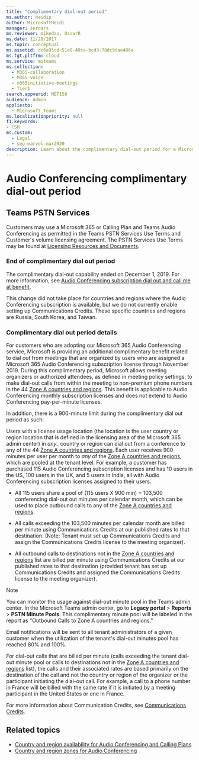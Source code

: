 ```yaml
---
title: "Complimentary dial-out period"
ms.author: heidip
author: MicrosoftHeidi
manager: serdars
ms.reviewer: mikedav, OscarR
ms.date: 11/28/2017
ms.topic: conceptual
ms.assetid: dc6e95cd-51e8-49ca-bcd3-78dc9dae486a
ms.tgt.pltfrm: cloud
ms.service: msteams
ms.collection: 
  - M365-collaboration
  - M365-voice
  - m365initiative-meetings
  - Tier1
search.appverid: MET150
audience: Admin
appliesto: 
  - Microsoft Teams
ms.localizationpriority: null
f1.keywords:
- CSH
ms.custom: 
  - Legal
  - seo-marvel-mar2020
description: Learn about the complimentary dial-out period for a Microsoft 365 calling plan and Audio Conferencing in Microsoft Teams.
---
```


# Audio Conferencing complimentary dial-out period

## Teams PSTN Services

Customers may use a Microsoft 365 or Calling Plan and Teams Audio Conferencing as permitted in the Teams PSTN Services Use Terms and Customer's volume licensing agreement. The PSTN Services Use Terms may be found at [Licensing Resources and Documents](https://www.microsoft.com/licensing/docs).

### End of complimentary dial out period

The complimentary dial-out capability ended on December 1, 2019. For more information, see [Audio Conferencing subscription dial out and call me at benefit](audio-conferencing-subscription-dial-out.md).

This change did not take place for countries and regions where the Audio Conferencing subscription is available, but we do not currently enable setting up Communications Credits. These specific countries and regions are Russia, South Korea, and Taiwan.

### Complimentary dial out period details

For customers who are adopting our Microsoft 365 Audio Conferencing service, Microsoft is providing an additional complimentary benefit related to dial out from meetings that are organized by users who are assigned a Microsoft 365 Audio Conferencing subscription license through November 2019. During this complimentary period, Microsoft allows meeting organizers or authorized attendees, as defined in meeting policy settings, to make dial-out calls from within the meeting to non-premium phone numbers in the 44 [Zone A countries and regions](audio-conferencing-zones.md). This benefit is applicable to Audio Conferencing monthly subscription licenses and does not extend to Audio Conferencing pay-per-minute licenses.

In addition, there is a 900-minute limit during the complimentary dial out period as such:

Users with a license usage location (the location is the user country or region location that is defined in the licensing area of the Microsoft 365 admin center) in _any__ country or region can dial out from a conference to any of the 44 [Zone A countries and regions](audio-conferencing-zones.md). Each user receives 900 minutes per user per month to _any_ of the [Zone A countries and regions](audio-conferencing-zones.md), which are pooled at the tenant level. For example, a customer has purchased 115 Audio Conferencing subscription licenses and has 10 users in the US, 100 users in the UK, and 5 users in India, all with Audio Conferencing subscription licenses assigned to their users.

- All 115 users share a pool of (115 users X 900 min) = 103,500 conferencing dial-out out minutes per calendar month, which can be used to place outbound calls to any of the [Zone A countries and regions](audio-conferencing-zones.md).

- All calls exceeding the 103,500 minutes per calendar month are billed per minute using Communications Credits at our published rates to that destination. (Note: Tenant must set up Communications Credits and assign the Communications Credits license to the meeting organizer).

- All outbound calls to destinations not in the [Zone A countries and regions](audio-conferencing-zones.md) list are billed per minute using Communications Credits at our published rates to that destination (provided tenant has set up Communications Credits and assigned the Communications Credits license to the meeting organizer).

> [!NOTE]
> You can monitor the usage against dial-out minute pool in the Teams admin center. In the Microsoft Teams admin center, go to **Legacy portal** > **Reports** > **PSTN Minute Pools**. This complimentary minute pool will be labeled in the report as "Outbound Calls to Zone A countries and regions."

Email notifications will be sent to all tenant administrators of a given customer when the utilization of the tenant's dial-out minutes pool has reached 80% and 100%.

For dial-out calls that are billed per minute (calls exceeding the tenant dial-out minute pool or calls to destinations not in the [Zone A countries and regions](audio-conferencing-zones.md) list), the calls and their associated rates are based primarily on the destination of the call and not the country or region of the organizer or the participant initiating the dial-out call. For example, a call to a phone number in France will be billed with the same rate if it is initiated by a meeting participant in the United States or one in France.

For more information about Communication Credits, see [Communications Credits](what-are-communications-credits.md).

## Related topics

- [Country and region availability for Audio Conferencing and Calling Plans](country-and-region-availability-for-audio-conferencing-and-calling-plans/country-and-region-availability-for-audio-conferencing-and-calling-plans.md)
- [Country and region zones for Audio Conferencing](audio-conferencing-zones.md)
